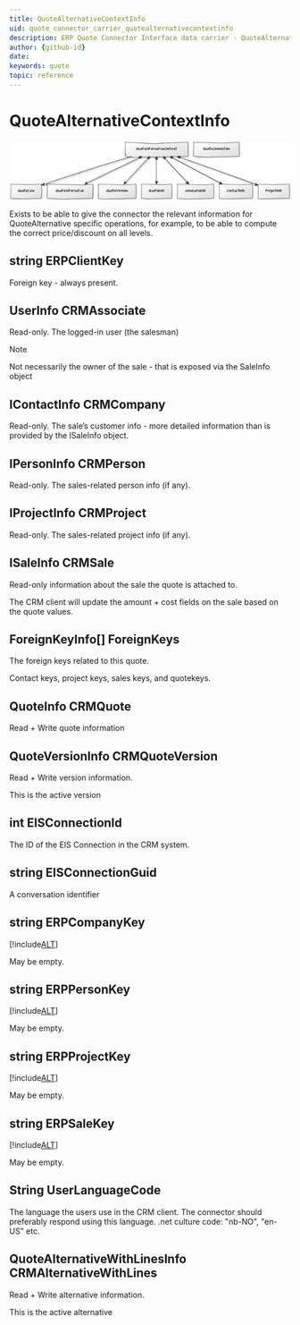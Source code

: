 ```yaml
---
title: QuoteAlternativeContextInfo
uid: quote_connector_carrier_quotealternativecontextinfo
description: ERP Quote Connector Interface data carrier - QuoteAlternativeContextInfo
author: {github-id}
date:
keywords: quote
topic: reference
---
```


# QuoteAlternativeContextInfo

![37][img1]

Exists to be able to give the connector the relevant information for QuoteAlternative specific operations, for example, to be able to compute the correct price/discount on all levels.

## string ERPClientKey

Foreign key - always present.

## UserInfo CRMAssociate

Read-only. The logged-in user (the salesman)

> [!NOTE]
> Not necessarily the owner of the sale - that is exposed via the SaleInfo object

## IContactInfo CRMCompany

Read-only. The sale’s customer info - more detailed information than is provided by the ISaleInfo object.

## IPersonInfo CRMPerson

Read-only. The sales-related person info (if any).

## IProjectInfo CRMProject

Read-only. The sales-related project info (if any).

## ISaleInfo CRMSale

Read-only information about the sale the quote is attached to.

The CRM client will update the amount + cost fields on the sale based on the quote values.

## ForeignKeyInfo[] ForeignKeys

The foreign keys related to this quote.

Contact keys, project keys, sales keys, and quotekeys.

## QuoteInfo CRMQuote

Read + Write quote information

## QuoteVersionInfo CRMQuoteVersion

Read + Write version information.

This is the active version

## int EISConnectionId

The ID of the EIS Connection in the CRM system.

## string EISConnectionGuid

A conversation identifier

## string ERPCompanyKey

[!include[ALT](./includes/erpkey.md)]

May be empty.

## string ERPPersonKey

[!include[ALT](./includes/erpkey.md)]

May be empty.

## string ERPProjectKey

[!include[ALT](./includes/erpkey.md)]

May be empty.

## string ERPSaleKey

[!include[ALT](./includes/erpkey.md)]

May be empty.

## String UserLanguageCode

The language the users use in the CRM client. The connector should preferably respond using this language.
.net culture code: "nb-NO", "en-US" etc.

## QuoteAlternativeWithLinesInfo CRMAlternativeWithLines

Read + Write alternative information.

This is the active alternative

<!-- Referenced images -->
[img1]: media/image037.png
